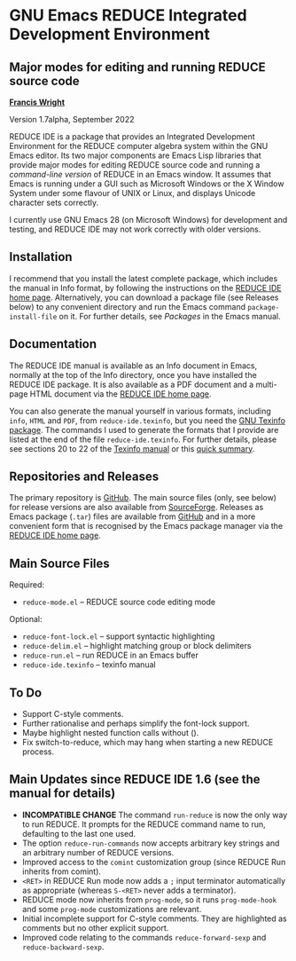 GNU Emacs REDUCE Integrated Development Environment
===================================================
Major modes for editing and running REDUCE source code
------------------------------------------------------

**[Francis Wright](https://sites.google.com/site/fjwcentaur)**

Version 1.7alpha, September 2022

REDUCE IDE is a package that provides an Integrated Development Environment for the REDUCE computer algebra system within the GNU Emacs editor.  Its two major components are Emacs Lisp libraries that provide major modes for editing REDUCE source code and running a *command-line version* of REDUCE in an Emacs window.  It assumes that Emacs is running under a GUI such as Microsoft Windows or the X Window System under some flavour of UNIX or Linux, and displays Unicode character sets correctly.

I currently use GNU Emacs 28 (on Microsoft Windows) for development and testing, and REDUCE IDE may not work correctly with older versions.

Installation
------------

I recommend that you install the latest complete package, which includes the manual in Info format, by following the instructions on the [REDUCE IDE home page](https://reduce-algebra.sourceforge.io/reduce-ide/).  Alternatively, you can download a package file (see Releases below) to any convenient directory and run the Emacs command `package-install-file` on it.  For further details, see *Packages* in the Emacs manual.

Documentation
-------------

The REDUCE IDE manual is available as an Info document in Emacs, normally at the top of the Info directory, once you have installed the REDUCE IDE package.  It is also available as a PDF document and a multi-page HTML document via the [REDUCE IDE home page](https://reduce-algebra.sourceforge.io/reduce-ide/).

You can also generate the manual yourself in various formats, including `info`, `HTML` and `PDF`, from `reduce-ide.texinfo`, but you need the [GNU Texinfo package](https://www.gnu.org/software/texinfo/).  The commands I used to generate the formats that I provide are listed at the end of the file `reduce-ide.texinfo`.  For further details, please see sections 20 to 22 of the [Texinfo manual](https://www.gnu.org/software/texinfo/manual/texinfo/) or this [quick summary](https://en.wikipedia.org/wiki/Texinfo).

Repositories and Releases
-------------------------

The primary repository is [GitHub](https://github.com/fjwright/REDUCE-IDE).  The main source files (only, see below) for release versions are also available from [SourceForge](https://sourceforge.net/p/reduce-algebra/code/HEAD/tree/trunk/generic/emacs/).  Releases as Emacs package (`.tar`) files are available from [GitHub](https://github.com/fjwright/REDUCE-IDE/releases) and in a more convenient form that is recognised by the Emacs package manager via the [REDUCE IDE home page](https://reduce-algebra.sourceforge.io/reduce-ide/).

Main Source Files
-----------------

Required:

* `reduce-mode.el`  &ndash;  REDUCE source code editing mode

Optional:

* `reduce-font-lock.el`  &ndash;  support syntactic highlighting
* `reduce-delim.el`  &ndash;  highlight matching group or block delimiters
* `reduce-run.el`  &ndash;  run REDUCE in an Emacs buffer
* `reduce-ide.texinfo`  &ndash;  texinfo manual

To Do
-----

* Support C-style comments.
* Further rationalise and perhaps simplify the font-lock support.
* Maybe highlight nested function calls without ().
* Fix switch-to-reduce, which may hang when starting a new REDUCE process.

Main Updates since REDUCE IDE 1.6 (see the manual for details)
--------------------------------------------------------------

* **INCOMPATIBLE CHANGE** The command `run-reduce` is now the only way to run REDUCE.  It prompts for the REDUCE command name to run, defaulting to the last one used.
* The option `reduce-run-commands` now accepts arbitrary key strings and an arbitrary number of REDUCE versions.
* Improved access to the `comint` customization group (since REDUCE Run inherits from comint).
* `<RET>` in REDUCE Run mode now adds a `;` input terminator automatically as appropriate (whereas `S-<RET>` never adds a terminator).
* REDUCE mode now inherits from `prog-mode`, so it runs `prog-mode-hook` and some `prog-mode` customizations are relevant.
* Initial incomplete support for C-style comments.  They are highlighted as comments but no other explicit support.
* Improved code relating to the commands `reduce-forward-sexp` and `reduce-backward-sexp`.
